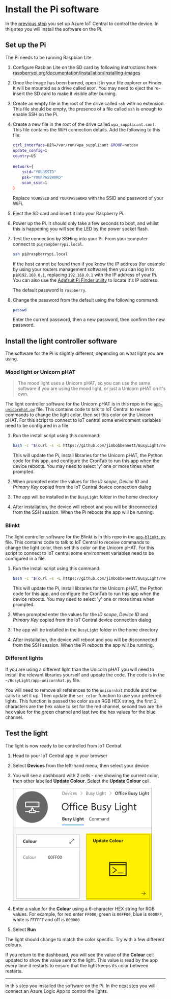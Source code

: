 # Install the Pi software

In the [previous step](./configure-iot-central.md) you set up Azure IoT Central to control the device. In this step you will install the software on the Pi.

## Set up the Pi

The Pi needs to be running Raspbian Lite

1. Configure Rasbian Lite on the SD card by following instructions here: [raspberrypi.org/documentation/installation/installing-images](https://www.raspberrypi.org/documentation/installation/installing-images/)

1. Once the image has been burned, open it in your file explorer or Finder. It will be mounted as a drive called `BOOT`. You may need to eject the re-insert the SD card to make it visible after burning.

1. Create an empty file in the root of the drive called `ssh` with no extension. This file should be empty, the presence of a file called `ssh` is enough to enable SSH on the Pi.

1. Create a new file in the root of the drive called `wpa_supplicant.conf`. This file contains the WiFi connection details. Add the following to this file:

    ```sh
    ctrl_interface=DIR=/var/run/wpa_supplicant GROUP=netdev
    update_config=1
    country=US

    network={
        ssid="YOURSSID"
        psk="YOURPASSWORD"
        scan_ssid=1
    }
    ```

    Replace `YOURSSID` and `YOURPASSWORD` with the SSID and password of your WiFi.

1. Eject the SD card and insert it into your Raspberry Pi.

1. Power up the Pi. It should only take a few seconds to boot, and whilst this is happening you will see the LED by the power socket flash.

1. Test the connection by SSHing into your Pi. From your computer connect to `pi@raspberrypi.local`.

    ```sh
    ssh pi@raspberrypi.local
    ```

    If the host cannot be found then if you know the IP address (for example by using your routers management software) then you can log in to `pi@192.168.0.1`, replacing `192.168.0.1` with the IP address of your Pi. You can also use the [Adafruit Pi Finder utility](https://learn.adafruit.com/the-adafruit-raspberry-pi-finder/finding-and-connecting) to locate it's IP address.

    The default password is `raspberry`.

1. Change the password from the default using the following command:

    ```sh
    passwd
    ```

    Enter the current password, then a new password, then confirm the new password.

## Install the light controller software

The software for the Pi is slightly different, depending on what light you are using.

### Mood light or Unicorn pHAT

> The mood light uses a Unicorn pHAT, so you can use the same software if you are using the mood light, or just a Unicorn pHAT on it's own.

The light controller software for the Unicorn pHAT is in this repo in the [`app-unicornhat.py`](../app/app-unicornhat.py) file. This contains code to talk to IoT Central to receive commands to change the light color, then set this color on the Unicorn pHAT. For this script to connect to IoT central some environment variables need to be configured in a file.

1. Run the install script using this command:

    ```sh
    bash -c "$(curl -s -L https://github.com/jimbobbennett/BusyLight/releases/download/v0.2/install-unicornhat.sh)"
    ```

    This will update the Pi, install libraries for the Unicorn pHAT, the Python code for this app, and configure the CronTab to run this app when the device reboots. You may need to select 'y' one or more times when prompted.

1. When prompted enter the values for the *ID scope*, *Device ID* and *Primary Key* copied from the IoT Central device connection dialog

1. The app will be installed in the `BusyLight` folder in the home directory

1. After installation, the device will reboot and you will be disconnected from the SSH session. When the Pi reboots the app will be running.

### Blinkt

The light controller software for the Blinkt is in this repo in the [`app-blinkt.py`](../app/app-blinkt.py) file. This contains code to talk to IoT Central to receive commands to change the light color, then set this color on the Unicorn pHAT. For this script to connect to IoT central some environment variables need to be configured in a file.

1. Run the install script using this command:

    ```sh
    bash -c "$(curl -s -L https://github.com/jimbobbennett/BusyLight/releases/download/v0.2/install-blinkt.sh)"
    ```

    This will update the Pi, install libraries for the Unicorn pHAT, the Python code for this app, and configure the CronTab to run this app when the device reboots. You may need to select 'y' one or more times when prompted.

1. When prompted enter the values for the *ID scope*, *Device ID* and *Primary Key* copied from the IoT Central device connection dialog

1. The app will be installed in the `BusyLight` folder in the home directory

1. After installation, the device will reboot and you will be disconnected from the SSH session. When the Pi reboots the app will be running.

### Different lights

If you are using a different light than the Unicorn pHAT you will need to install the relevant libraries yourself and update the code. The code is in the `~/BusyLight/app-unicornhat.py` file.

You will need to remove all references to the `unicornhat` module and the calls to set it up. Then update the `set_color` function to use your preferred lights. This function is passed the color as an RGB HEX string, the first 2 characters are the hex value to set for the red channel, second two are the hex value for the green channel and last two the hex values for the blue channel.

## Test the light

The light is now ready to be controlled from IoT Central.

1. Head to your IoT Central app in your browser

1. Select **Devices** from the left-hand menu, then select your device

1. You will see a dashboard with 2 cells - one showing the current color, then other labelled **Update Colour**. Select the **Update Colour** cell.

    ![The device dashboard](../images/Dashboard.png)

1. Enter a value for the **Colour** using a 6-character HEX string for RGB values. For example, for red enter `FF000`, green is `00FF00`, blue is `0000FF`, white is `FFFFFF` and off is `000000`

1. Select **Run**

The light should change to match the color specific. Try with a few different colours.

If you return to the dashboard, you will see the value of the **Colour** cell updated to show the value sent to the light. This value is read by the app every time it restarts to ensure that the light keeps its color between restarts.

<hr>

In this step you installed the software on the Pi. In the [next step](./connect-logic-app.md) you will connect an Azure Logic App to control the lights.
